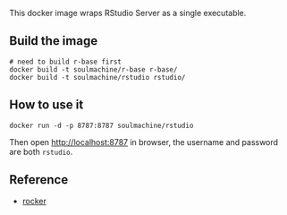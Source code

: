 This docker image wraps RStudio Server as a single executable.


## Build the image

    # need to build r-base first
    docker build -t soulmachine/r-base r-base/
    docker build -t soulmachine/rstudio rstudio/


## How to use it

    docker run -d -p 8787:8787 soulmachine/rstudio

Then open <http://localhost:8787> in browser, the username and password are both `rstudio`.


## Reference

* [rocker](https://github.com/rocker-org/rocker)

